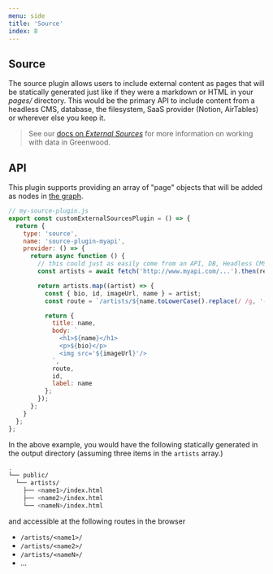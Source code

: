 ```yaml
---
menu: side
title: 'Source'
index: 8
---
```


## Source

The source plugin allows users to include external content as pages that will be statically generated just like if they were a markdown or HTML in your _pages/_ directory.  This would be the primary API to include content from a headless CMS, database, the filesystem, SaaS provider (Notion, AirTables) or wherever else you keep it.

> See our [docs on _External Sources_](/docs/data/#external-sources) for more information on working with data in Greenwood.

## API
This plugin supports providing an array of "page" objects that will be added as nodes in [the graph](/docs/data/).

```js
// my-source-plugin.js
export const customExternalSourcesPlugin = () => {
  return {
    type: 'source',
    name: 'source-plugin-myapi',
    provider: () => {
      return async function () {
        // this could just as easily come from an API, DB, Headless CMS, etc
        const artists = await fetch('http://www.myapi.com/...').then(resp => resp.json());

        return artists.map((artist) => {
          const { bio, id, imageUrl, name } = artist;
          const route = `/artists/${name.toLowerCase().replace(/ /g, '-')}/`;

          return {
            title: name,
            body: `
              <h1>${name}</h1>
              <p>${bio}</p>
              <img src='${imageUrl}'/>
            `,
            route,
            id,
            label: name
          };
        });
      };
    }
  };
};
```

In the above example, you would have the following statically generated in the output directory (assuming three items in the `artists` array.)

```bash
.
└── public/
  └── artists/
    ├── <name1>/index.html
    ├── <name2>/index.html
    └── <nameN>/index.html
```


and accessible at the following routes in the browser
- `/artists/<name1>/`
- `/artists/<name2>/`
- `/artists/<nameN>/`
- ...